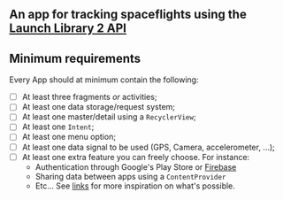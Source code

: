 ## An app for tracking spaceflights using the [Launch Library 2 API](https://thespacedevs.com/llapi)

## Minimum requirements

Every App should at minimum contain the following:

* [ ] At least three fragments _or_ activities;
* [ ] At least one data storage/request system;
* [ ] At least one master/detail using a `RecyclerView`;
* [ ] At least one `Intent`;
* [ ] At least one menu option;
* [ ] At least one data signal to be used (GPS, Camera, accelerometer, ...);
* [ ] At least one extra feature you can freely choose. For instance:
    - Authentication through Google's Play Store or [Firebase](https://console.firebase.google.com/?pli=1)
    - Sharing data between apps using a `ContentProvider`
    - Etc... See [links](https://kuleuven-diepenbeek.github.io/appdev-course/extra/links) for more inspiration on what's possible.

